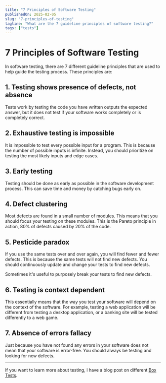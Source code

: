 ```yaml
---
title: "7 Principles of Software Testing"
publishedOn: 2025-02-05
slug: "7-principles-of-testing"
tagline: "What are the 7 guideline principles of software testing?"
tags: ["tests"]
---
```


# 7 Principles of Software Testing

In software testing, there are 7 different guideline principles that are used to
help guide the testing process. These principles are:

## 1. Testing shows presence of defects, not absence

Tests work by testing the code you have written outputs the expected answer, but
it does not test if your software works completely or is completely correct.

## 2. Exhaustive testing is impossible

It is impossible to test every possible input for a program. This is because the
number of possible inputs is infinite. Instead, you should prioritize on testing
the most likely inputs and edge cases.

## 3. Early testing

Testing should be done as early as possible in the software development process.
This can save time and money by catching bugs early on.

## 4. Defect clustering

Most defects are found in a small number of modules. This means that you should
focus your testing on these modules. This is the Pareto principle in action, 80%
of defects caused by 20% of the code.

## 5. Pesticide paradox

If you use the same tests over and over again, you will find fewer and fewer
defects. This is because the same tests will not find new defects. You should
continuously update and change your tests to find new defects.

Sometimes it's useful to purposely break your tests to find new defects.

## 6. Testing is context dependent

This essentially means that the way you test your software will depend on the
context of the software. For example, testing a web application will be different
from testing a desktop application, or a banking site will be tested differently
to a web game.

## 7. Absence of errors fallacy

Just because you have not found any errors in your software does not mean that
your software is error-free. You should always be testing and looking for new
defects.

---

If you want to learn more about testing, I have a blog post on different
[Box Tests](/blog/box-testing).
